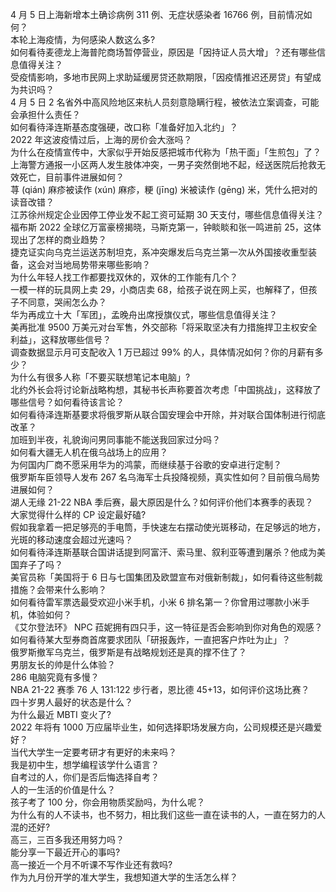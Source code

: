 4 月 5 日上海新增本土确诊病例 311 例、无症状感染者 16766 例，目前情况如何？  
本轮上海疫情，为何感染人数这么多?  
如何看待麦德龙上海普陀商场暂停营业，原因是「因持证人员大增」？还有哪些信息值得关注？  
受疫情影响，多地市民网上求助延缓房贷还款期限，「因疫情推迟还房贷」有望成为共识吗？  
4 月 5 日 2 名省外中高风险地区来杭人员刻意隐瞒行程，被依法立案调查，可能会承担什么责任？  
如何看待泽连斯基态度强硬，改口称「准备好加入北约」？  
2022 年这波疫情过后，上海的房价会大涨吗？  
为什么在疫情宣传中，大家似乎开始反感把城市代称为「热干面」「生煎包」了？  
上海警方通报一小区两人发生肢体冲突，一男子突然倒地不起，经送医院后抢救无效死亡，目前事件进展如何？  
荨 (qián) 麻疹被读作 (xún) 麻疹，粳 (jīng) 米被读作 (gēng) 米，凭什么把对的读音改错？  
江苏徐州规定企业因停工停业发不起工资可延期 30 天支付，哪些信息值得关注？  
福布斯 2022 全球亿万富豪榜揭晓，马斯克第一，钟睒睒和张一鸣进前 25，这体现出了怎样的商业趋势？  
捷克证实向乌克兰运送苏制坦克，系冲突爆发后乌克兰第一次从外国接收重型装备，这会对当地局势带来哪些影响？  
为什么年轻人找工作都要找双休的，双休的工作能有几个？  
一模一样的玩具网上卖 29，小商店卖 68，给孩子说在网上买，也解释了，但孩子不同意，哭闹怎么办？  
华为再成立十大「军团」，孟晚舟出席授旗仪式，哪些信息值得关注？  
美再批准 9500 万美元对台军售，外交部称「将采取坚决有力措施捍卫主权安全利益」，这释放哪些信号？  
调查数据显示月可支配收入 1 万已超过 99% 的人，具体情况如何？你的月薪有多少？  
为什么有很多人称「不要买联想笔记本电脑」?  
北约外长会将讨论新战略构想，其秘书长声称要首次考虑「中国挑战」，这释放了哪些信号？如何看待该言论？  
如何看待泽连斯基要求将俄罗斯从联合国安理会中开除，并对联合国体制进行彻底改革？  
加班到半夜，礼貌询问男同事能不能送我回家过分吗？  
如何看大疆无人机在俄乌战场上的应用？  
为何国内厂商不愿采用华为的鸿蒙，而继续基于谷歌的安卓进行定制？  
俄罗斯车臣领导人发布 267 名乌海军士兵投降视频，真实性如何？目前俄乌局势进展如何？  
湖人无缘 21-22 NBA 季后赛，最大原因是什么？如何评价他们本赛季的表现？  
大家觉得什么样的 CP 设定最好磕?  
假如我拿着一把足够亮的手电筒，手快速左右摆动使光斑移动，在足够远的地方，光斑的移动速度会超过光速吗？  
如何看待泽连斯基联合国讲话提到阿富汗、索马里、叙利亚等遭到屠杀？他成为美国弃子了吗？  
美官员称「美国将于 6 日与七国集团及欧盟宣布对俄新制裁」，如何看待这些制裁措施？会带来什么影响？  
如何看待雷军票选最受欢迎小米手机，小米 6 排名第一？你曾用过哪款小米手机，体验如何？  
《艾尔登法环》 NPC 菈妮拥有四只手，这一特征是否会影响到你对角色的观感？  
如何看待某大型券商首席要求团队「研报轰炸，一直把客户炸吐为止」？  
俄罗斯撤军乌克兰，俄罗斯是有战略规划还是真的撑不住了？  
男朋友长的帅是什么体验？  
286 电脑究竟有多慢？  
NBA 21-22 赛季 76 人 131:122 步行者，恩比德 45+13，如何评价这场比赛？  
四十岁男人最好的状态是什么？  
为什么最近 MBTI 变火了?  
2022 年将有 1000 万应届毕业生，如何选择职场发展方向，公司规模还是兴趣爱好？  
当代大学生一定要考研才有更好的未来吗？  
我是初中生，想学编程该学什么语言？  
自考过的人，你们是否后悔选择自考？  
人的一生活的价值是什么？  
孩子考了 100 分，你会用物质奖励吗，为什么呢？  
为什么有的人不读书，也不努力，相比我们这些一直在读书的人，一直在努力的人混的还好?  
高三，三百多我还用努力吗？  
能分享一下最近开心的事吗?  
高一接近一个月不听课不写作业还有救吗?  
作为九月份开学的准大学生，我想知道大学的生活怎么样？  
